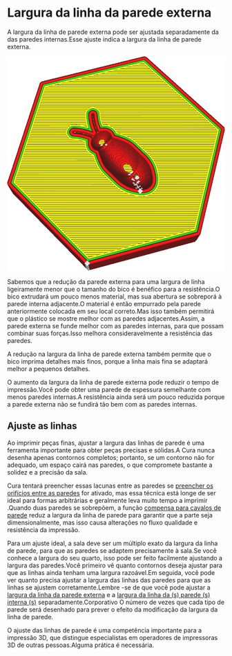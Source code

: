 Largura da linha da parede externa
====
A largura da linha de parede externa pode ser ajustada separadamente da das paredes internas.Esse ajuste indica a largura da linha de parede externa.

![O contorno da parede externa é muito mais largo que o resto](../../../articles/images/wall_line_width_0.png)

Sabemos que a redução da parede externa para uma largura de linha ligeiramente menor que o tamanho do bico é benéfico para a resistência.O bico extrudará um pouco menos material, mas sua abertura se sobreporá à parede interna adjacente.O material é então empurrado pela parede anteriormente colocada em seu local correto.Mas isso também permitirá que o plástico se mostre melhor com as paredes adjacentes.Assim, a parede externa se funde melhor com as paredes internas, para que possam combinar suas forças.Isso melhora consideravelmente a resistência das paredes.

A redução na largura da linha de parede externa também permite que o bico imprima detalhes mais finos, porque a linha mais fina se adaptará melhor a pequenos detalhes.

O aumento da largura da linha de parede externa pode reduzir o tempo de impressão.Você pode obter uma parede de espessura semelhante com menos paredes internas.A resistência ainda será um pouco reduzida porque a parede externa não se fundirá tão bem com as paredes internas.

Ajuste as linhas
----
Ao imprimir peças finas, ajustar a largura das linhas de parede é uma ferramenta importante para obter peças precisas e sólidas.A Cura nunca desenha apenas contornos completos; portanto, se um contorno não for adequado, um espaço cairá nas paredes, o que compromete bastante a solidez e a precisão da sala.

Cura tentará preencher essas lacunas entre as paredes se [preencher os orifícios entre as paredes](../shell/FILL_PERIMETER_GAPS.MD) for ativado, mas essa técnica está longe de ser ideal para formas arbitrárias e geralmente leva muito tempo a imprimir .Quando duas paredes se sobrepõem, a função [compensa para cavalos de parede](../shell/Travel_compense_overlapping_walls_nabled.md) reduz a largura da linha de parede para garantir que a parte seja dimensionalmente, mas isso causa alterações no fluxo qualidade e resistência da impressão.

Para um ajuste ideal, a sala deve ser um múltiplo exato da largura da linha de parede, para que as paredes se adaptem precisamente à sala.Se você conhece a largura do seu quarto, isso pode ser feito facilmente ajustando a largura das paredes.Você primeiro vê quanto contornos deseja ajustar para que as linhas ainda tenham uma largura razoável.Em seguida, você pode ver quanto precisa ajustar a largura das linhas das paredes para que as linhas se ajustem corretamente.Lembre -se de que você pode ajustar a [largura da linha da parede externa](Wall_Line_Width_0.md) e a [largura da linha da (s) parede (s) interna (s)](Wall_Line_Width_X.MD) separadamente.Corporativo O número de vezes que cada tipo de parede será desenhado para prever o efeito da modificação da largura da linha de parede.

O ajuste das linhas de parede é uma competência importante para a impressão 3D, que distingue especialistas em operadores de impressoras 3D de outras pessoas.Alguma prática é necessária.
